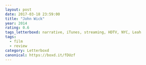 ```yaml
---
layout: post 
date: 2017-03-18 23:59:00
title: "John Wick"
year: 2014
rating: 0.6
tags_letterboxd: narrative, iTunes, streaming, HDTV, NYC, Leah
tags:
  - film
  - review
category: Letterboxd
canonical: https://boxd.it/fDUzf
---
```

